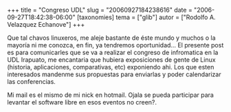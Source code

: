 +++
title = "Congreso UDL"
slug = "20060927184238616"
date = "2006-09-27T18:42:38-06:00"
[taxonomies]
tema = ["glib"]
autor = ["Rodolfo A. Velazquez Echanove"]
+++

Que tal chavos linuxeros, me aleje bastante de éste mundo y muchos o la
mayoría ni me conozca, en fin, ya tendremos oportunidad… El presente
post es para comunicarles que se va a realizar el congreso de
infromatica en la UDL Irapuato, me encantaria que hubiera exposiciones
de gente de Linux (historia, aplicaciones, comparativas, etc) exponiendo
ahi. Los que esten interesados mandenme sus propuestas para enviarlas y
poder calendarizar las conferencias.

Mi mail es el mismo de mi nick en hotmail. Ojala se pueda participar
para levantar el software libre en esos eventos no creen?.
